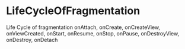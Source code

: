 # LifeCycleOfFragmentation
 Life Cycle of fragmentation onAttach, onCreate, onCreateView, onViewCreated, onStart, onResume, onStop, onPause, onDestroyView,  onDestroy, onDetach
